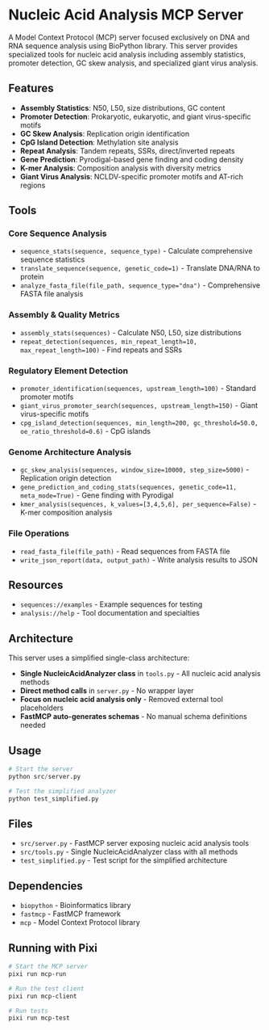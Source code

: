 # Nucleic Acid Analysis MCP Server

A Model Context Protocol (MCP) server focused exclusively on DNA and RNA sequence analysis using BioPython library. This server provides specialized tools for nucleic acid analysis including assembly statistics, promoter detection, GC skew analysis, and specialized giant virus analysis.

## Features

- **Assembly Statistics**: N50, L50, size distributions, GC content
- **Promoter Detection**: Prokaryotic, eukaryotic, and giant virus-specific motifs
- **GC Skew Analysis**: Replication origin identification
- **CpG Island Detection**: Methylation site analysis
- **Repeat Analysis**: Tandem repeats, SSRs, direct/inverted repeats
- **Gene Prediction**: Pyrodigal-based gene finding and coding density
- **K-mer Analysis**: Composition analysis with diversity metrics
- **Giant Virus Analysis**: NCLDV-specific promoter motifs and AT-rich regions

## Tools

### Core Sequence Analysis
- `sequence_stats(sequence, sequence_type)` - Calculate comprehensive sequence statistics
- `translate_sequence(sequence, genetic_code=1)` - Translate DNA/RNA to protein
- `analyze_fasta_file(file_path, sequence_type="dna")` - Comprehensive FASTA file analysis

### Assembly & Quality Metrics
- `assembly_stats(sequences)` - Calculate N50, L50, size distributions
- `repeat_detection(sequences, min_repeat_length=10, max_repeat_length=100)` - Find repeats and SSRs

### Regulatory Element Detection
- `promoter_identification(sequences, upstream_length=100)` - Standard promoter motifs
- `giant_virus_promoter_search(sequences, upstream_length=150)` - Giant virus-specific motifs
- `cpg_island_detection(sequences, min_length=200, gc_threshold=50.0, oe_ratio_threshold=0.6)` - CpG islands

### Genome Architecture Analysis
- `gc_skew_analysis(sequences, window_size=10000, step_size=5000)` - Replication origin detection
- `gene_prediction_and_coding_stats(sequences, genetic_code=11, meta_mode=True)` - Gene finding with Pyrodigal
- `kmer_analysis(sequences, k_values=[3,4,5,6], per_sequence=False)` - K-mer composition analysis

### File Operations
- `read_fasta_file(file_path)` - Read sequences from FASTA file
- `write_json_report(data, output_path)` - Write analysis results to JSON

## Resources

- `sequences://examples` - Example sequences for testing
- `analysis://help` - Tool documentation and specialties

## Architecture

This server uses a simplified single-class architecture:
- **Single NucleicAcidAnalyzer class** in `tools.py` - All nucleic acid analysis methods
- **Direct method calls** in `server.py` - No wrapper layer
- **Focus on nucleic acid analysis only** - Removed external tool placeholders
- **FastMCP auto-generates schemas** - No manual schema definitions needed

## Usage

```python
# Start the server
python src/server.py

# Test the simplified analyzer
python test_simplified.py
```

## Files

- `src/server.py` - FastMCP server exposing nucleic acid analysis tools
- `src/tools.py` - Single NucleicAcidAnalyzer class with all methods
- `test_simplified.py` - Test script for the simplified architecture

## Dependencies

- `biopython` - Bioinformatics library
- `fastmcp` - FastMCP framework  
- `mcp` - Model Context Protocol library

## Running with Pixi

```bash
# Start the MCP server
pixi run mcp-run

# Run the test client
pixi run mcp-client

# Run tests
pixi run mcp-test
```